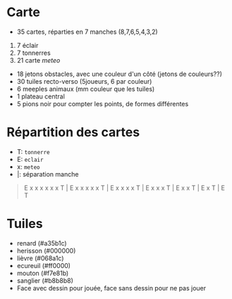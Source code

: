# Carte
* 35 cartes, réparties en 7 manches (8,7,6,5,4,3,2)
1. 7 éclair
2. 7 tonnerres
3. 21 carte _meteo_
* 18 jetons obstacles, avec une couleur d'un côté (jetons de couleurs??)
* 30 tuiles recto-verso (5joueurs, 6 par couleur)
* 6 meeples animaux (mm couleur que les tuiles)
* 1 plateau central
* 5 pions noir pour compter les points, de formes différentes

# Répartition des cartes
* T: `tonnerre`
* E: `eclair`
* x: `meteo`
* |: séparation manche

> E x x x x x x T | E x x x x x T | E x x x x T | E x x x T |  E x x T |  E x T | E T

# Tuiles
* renard (#a35b1c)
* herisson (#000000)
* lièvre (#068a1c)
* ecureuil (#ff0000)
* mouton (#f7e81b)
* sanglier (#b8b8b8)
* Face avec dessin pour jouée, face sans dessin pour ne pas jouer